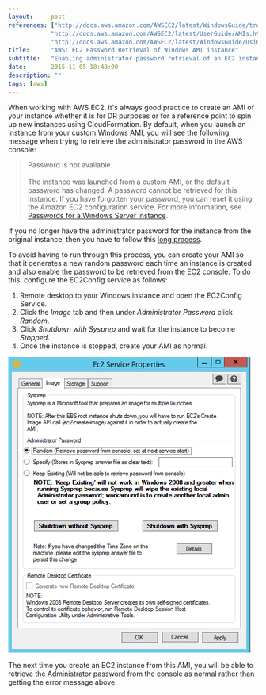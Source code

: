 ```yaml
---
layout:     post
references: ["http://docs.aws.amazon.com/AWSEC2/latest/WindowsGuide/troubleshooting-windows-instances.html#password-not-available|Troubleshooting Windows Instance Passwords",
			"http://docs.aws.amazon.com/AWSEC2/latest/UserGuide/AMIs.html|AWS Documentation on AMIs",
			"http://docs.aws.amazon.com/AWSEC2/latest/WindowsGuide/UsingConfig_WinAMI.html|Configuring a Windows Instance Using the EC2Config Service"]
title:      "AWS: EC2 Password Retrieval of Windows AMI instance"
subtitle:   "Enabling administrator password retrieval of an EC2 instance created from a custom Windows AMI"
date:       2015-11-05 18:48:00
description: ""
tags: [aws]
---
```


<p>When working with AWS EC2, it's always good practice to create an AMI of your instance whether it is for DR purposes
or for a reference point to spin up new instances using CloudFormation. By default, when you launch an instance from
your custom Windows AMI, you will see the following message when trying to retrieve the administrator password in the AWS console:</p>

<blockquote>
Password is not available.<br /><br />
The instance was launched from a custom AMI, or the default password has changed. A password cannot be retrieved for this instance.
If you have forgotten your password, you can reset it using the Amazon EC2 configuration service. For more information,
see <a target="_blank" href="https://docs.aws.amazon.com/console/ec2/instances/connect/windows-password">Passwords for a Windows Server instance</a>.
</blockquote>

<p>If you no longer have the administrator password for the instance from the original instance, then you have to follow this 
<a target="_blank" href="http://docs.aws.amazon.com/AWSEC2/latest/WindowsGuide/ec2-windows-passwords.html#ResettingAdminPassword">long process</a>.</p>

<p>To avoid having to run through this process, you can create your AMI so that it generates a new random password each time an instance is created
and also enable the password to be retrieved from the EC2 console. To do this, configure the EC2Config service as follows:</p>

<ol>
	<li>Remote desktop to your Windows instance and open the EC2Config Service.</li>
	<li>Click the <em>Image</em> tab and then under <em>Administrator Password</em> click <em>Random</em>.</li>
	<li>Click <em>Shutdown with Sysprep</em> and wait for the instance to become <em>Stopped</em>.</li>
	<li>Once the instance is stopped, create your AMI as normal.</li>
</ol>

<div class="centre">
	<img src="/assets/2015-11-05-aws-retrieve-admin-password-from-windows-ami/EC2ConfigService-RandomPassword.png" alt="Configuring EC2Config service for random generated passwords" />
</div>

<p>The next time you create an EC2 instance from this AMI, you will be able to retrieve the Administrator password from the console
as normal rather than getting the error message above.</p>